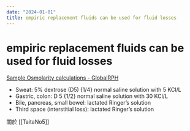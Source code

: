 ```yaml
---
date: "2024-01-01"
title: empiric replacement fluids can be used for fluid losses
---
```


# empiric replacement fluids can be used for fluid losses

[Sample Osmolarity calculations - GlobalRPH](https://globalrph.com/sample-osmolarity-calculations/)

* Sweat: 5% dextrose (D5) {1/4} normal saline solution with 5 KCl/L
* Gastric, colon: D 5 {1/2} normal saline solution with 30 KCl/L
* Bile, pancreas, small bowel: lactated Ringer’s solution
* Third space (interstitial loss): lactated Ringer’s solution

關於 [[TaitaNo5]]
